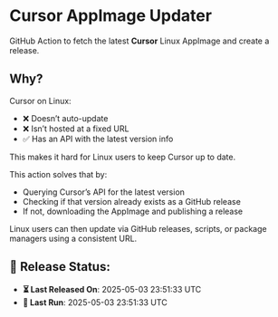 # Cursor AppImage Updater

GitHub Action to fetch the latest **Cursor** Linux AppImage and create a release.

## Why?

Cursor on Linux:
- ❌ Doesn’t auto-update  
- ❌ Isn’t hosted at a fixed URL  
- ✅ Has an API with the latest version info

This makes it hard for Linux users to keep Cursor up to date.

This action solves that by:

- Querying Cursor’s API for the latest version
- Checking if that version already exists as a GitHub release
- If not, downloading the AppImage and publishing a release

Linux users can then update via GitHub releases, scripts, or package managers using a consistent URL.

## 📅 Release Status:
- **⏳ Last Released On**: 2025-05-03 23:51:33 UTC
- **🔄 Last Run**: 2025-05-03 23:51:33 UTC
